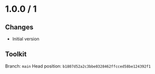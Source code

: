 # 1.0.0 / 1

## Changes

- Initial version

## Toolkit

Branch: `main`
Head position: `b1807d52a2c3bbe0328462ffcced58be124392f1`

